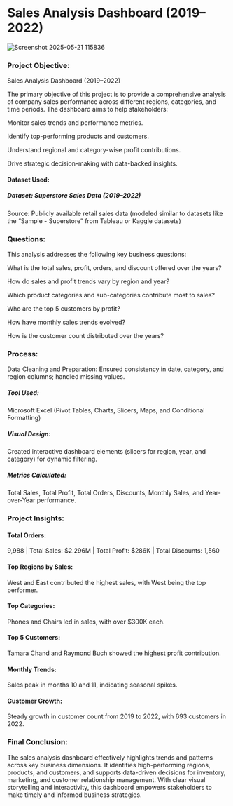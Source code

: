 # Sales Analysis Dashboard (2019–2022)

![Screenshot 2025-05-21 115836](https://github.com/user-attachments/assets/5ea9e83a-dff3-4557-a842-97eef764951e)


### Project Objective:

Sales Analysis Dashboard (2019–2022)

The primary objective of this project is to provide a comprehensive analysis of company sales performance across different regions, categories, and time periods. The dashboard aims to help stakeholders:

Monitor sales trends and performance metrics.

Identify top-performing products and customers.

Understand regional and category-wise profit contributions.

Drive strategic decision-making with data-backed insights.

#### Dataset Used:

##### Dataset: Superstore Sales Data (2019–2022)

Source: Publicly available retail sales data (modeled similar to datasets like the “Sample - Superstore” from Tableau or Kaggle datasets)

### Questions:

This analysis addresses the following key business questions:

What is the total sales, profit, orders, and discount offered over the years?

How do sales and profit trends vary by region and year?

Which product categories and sub-categories contribute most to sales?

Who are the top 5 customers by profit?

How have monthly sales trends evolved?

How is the customer count distributed over the years?

### Process:

Data Cleaning and Preparation: Ensured consistency in date, category, and region columns; handled missing values.

##### Tool Used:
Microsoft Excel (Pivot Tables, Charts, Slicers, Maps, and Conditional Formatting)

##### Visual Design:
Created interactive dashboard elements (slicers for region, year, and category) for dynamic filtering.

##### Metrics Calculated: 
Total Sales, Total Profit, Total Orders, Discounts, Monthly Sales, and Year-over-Year performance.

### Project Insights:

#### Total Orders: 
9,988 | Total Sales: $2.296M | Total Profit: $286K | Total Discounts: 1,560

#### Top Regions by Sales: 
West and East contributed the highest sales, with West being the top performer.

#### Top Categories:
Phones and Chairs led in sales, with over $300K each.

#### Top 5 Customers: 
Tamara Chand and Raymond Buch showed the highest profit contribution.

#### Monthly Trends: 
Sales peak in months 10 and 11, indicating seasonal spikes.

#### Customer Growth: 
Steady growth in customer count from 2019 to 2022, with 693 customers in 2022.

### Final Conclusion:

The sales analysis dashboard effectively highlights trends and patterns across key business dimensions. It identifies high-performing regions, products, and customers, and supports data-driven decisions for inventory, marketing, and customer relationship management. With clear visual storytelling and interactivity, this dashboard empowers stakeholders to make timely and informed business strategies.








